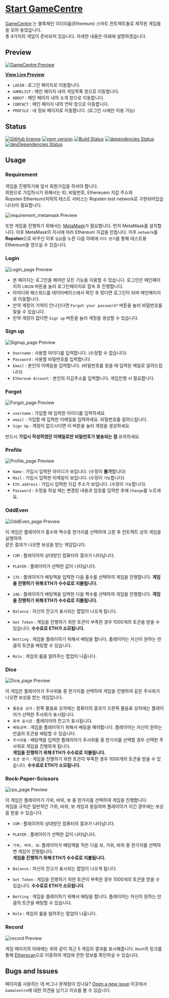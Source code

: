 # [Start GameCentre](http://222.122.203.222:3000/)

[GameCentre](http://222.122.203.222:3000/) 는 블록체인 이더리움(Ethereum) 스마트 컨트렉트들로 제작된 게임들을 모아 놓았습니다.<br>
 총 4가지의 게임이 준비되어 있습니다. 자세한 내용은 아래에 설명하겠습니다.

## Preview

[![GameCentre Preview](./public/img/md/main.PNG)](http://222.122.203.222:3000/)

**[View Live Preview](http://222.122.203.222:3000/)**

- `LOGIN` : 로그인 페이지로 이동합니다.
- `GAMELIST` : 메인 페이지 내의 게임목록 창으로 이동합니다.
- `ABOUT` : 메인 페이지 내의 소개 창으로 이동합니다.
- `CONTACT` : 메인 페이지 내의 연락 창으로 이동합니다.
- `PROFILE` : 내 정보 페이지로 이동합니다. (로그인 시에만 이용 가능)

## Status

[![GitHub license](https://img.shields.io/badge/license-MIT-blue.svg)](https://raw.githubusercontent.com/BlackrockDigital/startbootstrap-freelancer/master/LICENSE)
[![npm version](https://img.shields.io/npm/v/startbootstrap-freelancer.svg)](https://www.npmjs.com/package/startbootstrap-freelancer)
[![Build Status](https://travis-ci.org/BlackrockDigital/startbootstrap-freelancer.svg?branch=master)](https://travis-ci.org/BlackrockDigital/startbootstrap-freelancer)
[![dependencies Status](https://david-dm.org/BlackrockDigital/startbootstrap-freelancer/status.svg)](https://david-dm.org/BlackrockDigital/startbootstrap-freelancer)
[![devDependencies Status](https://david-dm.org/BlackrockDigital/startbootstrap-freelancer/dev-status.svg)](https://david-dm.org/BlackrockDigital/startbootstrap-freelancer?type=dev)

## Usage

### Requirement

게임을 진행하기에 앞서 회원가입을 하셔야 합니다.<br>회원으로 가입하시기 위해서는 ID, 비밀번호, Ethereuem 지갑 주소와 <br>Ropsten Ethereum(저희의 테스트 서비스는 Ropsten test network로 구현되어있습니다)이 필요합니다.

![requirement_metamask Preview](./public/img/md/needMetamask.png)

또한 게임을 진행하기 위해서는 [MetaMask](https://metamask.io/)가 필요합니다.
먼저 MetaMask를 설치합니다. 이후 MetaMask의 지시에 따라 Ethereum 지갑을 만듭니다.
이후 `network`를 **Ropsten**으로 바꾸신 이후 `입금`을 누른 다음 아래에 `이더 얻기`를 통해 테스트용 Ethereum을 얻으실 수 있습니다.

### Login

![Login_page Preview](./public/img/md/login.PNG)

- 본 페이지는 로그인을 해야만 모든 기능을 이용할 수 있습니다. 로그인은 메인페이지의 `LOGIN` 버튼을 눌러 로그인페이지로 접속 후 진행합니다.<br>
- 아이디와 패스워드를 데이터베이스에서 확인 후 맞다면 로그인이 되며 메인페이지로 이동합니다.
- 만약 계정이 기억이 안나신다면 `Forgot your password?` 버튼을 눌러 비밀번호를 찾을 수 있습니다.
- 만약 계정이 없다면 `Sign up` 버튼을 눌러 계정을 생성할 수 있습니다.

### Sign up

![Signup_page Preview](./public/img/md/signup.PNG)

- `Username` : 사용할 아이디를 입력합니다. (수정할 수 없습니다)
- `Password` : 사용할 비밀번호를 입력합니다.
- `Email` : 본인의 이메일을 입력합니다. (비밀번호를 찾을 때 입력된 메일로 알려드립니다)
- `Ethereum Account` : 본인의 지갑주소를 입력합니다. 게임진행 시 필요합니다.

### Forgot

![Forgot_page Preview](public/img/md/forgot.png)

- `username` : 가입할 때 입력한 아이디를 입력하세요.
- `email` : 가입할 때 입력한 이메일을 입력하세요. 비밀번호를 알려드립니다.
- `Sign Up` : 계정이 없으시다면 이 버튼을 눌러 계정을 생성하세요.

반드시 **가입시 작성하였던 이메일로만 비밀번호가 발송되는 점** 유의하세요.

### Profile

![Profile_page Preview](public/img/md/profile.png)

- `Name` : 가입시 입력한 아이디가 보입니다. (수정이 **불가**합니다)
- `Mail` : 가입시 입력한 이메일이 보입니다. (수정이 `가능`합니다)
- `Eth.address` : 가입시 입력한 지갑 주소가 보입니다. (수정이 `가능`합니다)
- `Password` : 수정을 하실 때는 변경된 내용과 암호를 입력한 후에 `Change`를 누르세요.

### OddEven

![OddEven_page Preview](public/img/md/oddeven.png)

이 게임은 플레이어가 홀수와 짝수중 한가지를 선택하여 고른 후 컨트랙트 상의 게임을 실행하여<br>
같은 결과가 나오면 보상을 받는 게임입니다.

- `COM` : 플레이어의 상대방인 컴퓨터의 결과가 나타납니다.
- `PLAYER` : 플레이어가 선택한 값이 나타납니다.

- `135` : 플레이어가 배팅액을 입력한 다음 홀수를 선택하여 게임을 진행합니다. **게임을 진행하기 위해 ETH가 수수료로 지불됩니다.**
- `246` : 플레이어가 배팅액을 입력한 다음 짝수를 선택하여 게임을 진행합니다. **게임을 진행하기 위해 ETH가 수수료로 지불됩니다.**

- `Balance` : 자신의 잔고가 표시되는 팝업이 나오게 됩니다.
- `Get Token` : 게임을 진행하기 위한 토큰이 부족한 경우 1000개의 토큰을 받을 수 있습니다. **수수료로 ETH가 소모됩니다.**
- `Betting` : 게임을 플레이하기 위해서 배팅을 합니다. 플레이어는 자신이 원하는 만큼의 토큰을 배팅할 수 있습니다.
- `Role` : 게임의 룰을 알려주는 팝업이 나옵니다.

### Dice

![Dice_page Preview](public/img/md/dice.png)

이 게임은 플레이어가 주사위들 중 한가지를 선택하여 게임을 진행하여 같은 주사위가 나오면 보상을 받는 게임입니다.

- `물음표 상자` : 왼쪽 물음표 상자에는 컴퓨터의 결과가 오른쪽 물음표 상자에는 플레이어가 선택한 주사위가 표시됩니다.
- `회색 표시창` : 플레이어의 잔고가 표시됩니다.
- `배팅금액` : 게임을 플레이하기 위해서 배팅을 해야합니다. 플레이어는 자신이 원하는 만큼의 토큰을 배팅할 수 있습니다.
- `주사위들` : 배팅액을 입력한 플레이어가 주사위들 중 한가지를 선택할 경우 선택한 주사위로 게임을 진행하게 됩니다.<br>**게임을 진행하기 위해 ETH가 수수료로 지불됩니다.**
- `토큰 받기` : 게임을 진행하기 위한 토큰이 부족한 경우 1000개의 토큰을 받을 수 있습니다. **수수료로 ETH가 소모됩니다.**

### Rock-Paper-Scissors

![rps_page Preview](public/img/md/rps.png)

이 게임은 플레이어가 가위, 바위, 보 중 한가지를 선택하여 게임을 진행합니다.<br>게임을 규칙은 일반적인 가위, 바위, 보 게임과 동일하며 플레이어가 이긴 경우에는 보상을 받을 수 있습니다.

- `COM` : 플레이어의 상대방인 컴퓨터의 결과가 나타납니다.
- `PLAYER` : 플레이어가 선택한 값이 나타납니다.

- `가위, 바위, 보`: 플레이어가 배팅액을 적은 다음 보, 가위, 바위 중 한가지를 선택하면 게임이 진행됩니다.<br>**게임을 진행하기 위해 ETH가 수수료로 지불됩니다.**

- `Balance` : 자신의 잔고가 표시되는 팝업이 나오게 됩니다.
- `Get Token` : 게임을 진행하기 위한 토큰이 부족한 경우 1000개의 토큰을 받을 수 있습니다. **수수료로 ETH가 소모됩니다.**
- `Betting` : 게임을 플레이하기 위해서 배팅을 합니다. 플레이어는 자신이 원하는 만큼의 토큰을 배팅할 수 있습니다.
- `Role` : 게임의 룰을 알려주는 팝업이 나옵니다.

### Record

![record Preview](public/img/md/recode.png)

게임 페이지의 아래에는 위와 같이 최근 5 게임의 결과를 표시해줍니다.
`Hash`의 링크를 통해 [Etherscan](https://etherscan.io)으로 이동하여 게임에 관한 정보를 확인하실 수 있습니다.

## Bugs and Issues

페이지를 사용하는 데 버그나 문제점이 있나요? [Open a new issue](https://github.com/dnflwlq3231/Crypto-Gamecentre/issues) 이곳에서 `GameCentre`에 대한 의견을 남기고 이슈를 볼 수 있습니다.

